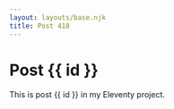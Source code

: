 ```yaml
---
layout: layouts/base.njk
title: Post 418
---
```


# Post {{ id }}

This is post {{ id }} in my Eleventy project.
